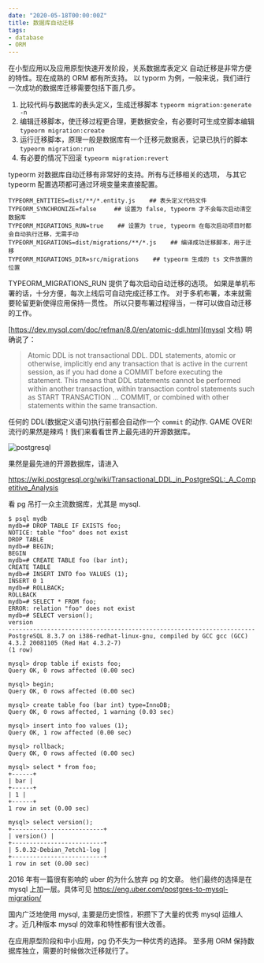 ```yaml
---
date: "2020-05-18T00:00:00Z"
title: 数据库自动迁移
tags:
- database
- ORM
---
```


在小型应用以及应用原型快速开发阶段，关系数据库表定义
自动迁移是非常方便的特性。现在成熟的 ORM 都有所支持。
以 typorm 为例，一般来说，我们进行一次成功的数据库迁移需要包括下面几步。

1. 比较代码与数据库的表头定义，生成迁移脚本 `typeorm migration:generate -n`
2. 编辑迁移脚本，使迁移过程更合理，更数据安全，有必要时可生成空脚本编辑 `typeorm migration:create`
3. 运行迁移脚本，原理一般是数据库有一个迁移元数据表，记录已执行的脚本 `typeorm migration:run`
4. 有必要的情况下回滚 `typeorm migration:revert`


typeorm 对数据库自动迁移有非常好的支持。所有与迁移相关的选项，
与其它 typeorm 配置选项都可通过环境变量来直接配置。

```
TYPEORM_ENTITIES=dist/**/*.entity.js    ## 表头定义代码文件
TYPEORM_SYNCHRONIZE=false     ## 设置为 false, typeorm 才不会每次启动清空数据库
TYPEORM_MIGRATIONS_RUN=true    ## 设置为 true, typeorm 在每次启动项目时都会自动执行迁移，无需手动
TYPEORM_MIGRATIONS=dist/migrations/**/*.js    ## 编译成功迁移脚本，用于迁移
TYPEORM_MIGRATIONS_DIR=src/migrations    ## typeorm 生成的 ts 文件放置的位置
```

TYPEORM_MIGRATIONS_RUN 提供了每次启动自动迁移的选项。
如果是单机布署的话，十分方便，每次上线后可自动完成迁移工作。
对于多机布署，本来就需要轮留更新使得应用保持一贯性。
所以只要布署过程得当，一样可以做自动迁移的工作。

[https://dev.mysql.com/doc/refman/8.0/en/atomic-ddl.html](mysql 文档)
明确说了：

> Atomic DDL is not transactional DDL. DDL statements, atomic or otherwise, implicitly end any transaction that is active in the current session, as if you had done a COMMIT before executing the statement. This means that DDL statements cannot be performed within another transaction, within transaction control statements such as START TRANSACTION ... COMMIT, or combined with other statements within the same transaction.

任何的 DDL(数据定义语句)执行前都会自动作一个 `commit` 的动作. GAME OVER!
流行的果然是辣鸡！我们来看看世界上最先进的开源数据库。

![postgresql]({{site.url}}/assets/google-postgresql.jpg)

果然是最先进的开源数据库，请进入

https://wiki.postgresql.org/wiki/Transactional_DDL_in_PostgreSQL:_A_Competitive_Analysis

看 pg 吊打一众主流数据库，尤其是 mysql.

```
$ psql mydb
mydb=# DROP TABLE IF EXISTS foo;
NOTICE: table "foo" does not exist
DROP TABLE
mydb=# BEGIN;
BEGIN
mydb=# CREATE TABLE foo (bar int);
CREATE TABLE
mydb=# INSERT INTO foo VALUES (1);
INSERT 0 1
mydb=# ROLLBACK;
ROLLBACK
mydb=# SELECT * FROM foo;
ERROR: relation "foo" does not exist
mydb=# SELECT version();
version
----------------------------------------------------------------------
PostgreSQL 8.3.7 on i386-redhat-linux-gnu, compiled by GCC gcc (GCC) 4.3.2 20081105 (Red Hat 4.3.2-7)
(1 row)
```

```
mysql> drop table if exists foo;
Query OK, 0 rows affected (0.00 sec)

mysql> begin;
Query OK, 0 rows affected (0.00 sec)

mysql> create table foo (bar int) type=InnoDB;
Query OK, 0 rows affected, 1 warning (0.03 sec)

mysql> insert into foo values (1);
Query OK, 1 row affected (0.00 sec)

mysql> rollback;
Query OK, 0 rows affected (0.00 sec)

mysql> select * from foo;
+------+
| bar |
+------+
| 1 |
+------+
1 row in set (0.00 sec)

mysql> select version();
+--------------------------+
| version() |
+--------------------------+
| 5.0.32-Debian_7etch1-log |
+--------------------------+
1 row in set (0.00 sec)
```

2016 年有一篇很有影响的 uber 的为什么放弃 pg 的文章。
他们最终的选择是在 mysql 上加一层。具体可见
https://eng.uber.com/postgres-to-mysql-migration/

国内广泛地使用 mysql, 主要是历史惯性，积攒下了大量的优秀 mysql
运维人才。近几种版本 mysql 的效率和特性都有很大改善。

在应用原型阶段和中小应用，pg 仍不失为一种优秀的选择。
至多用 ORM 保持数据库独立，需要的时候做次迁移就行了。
